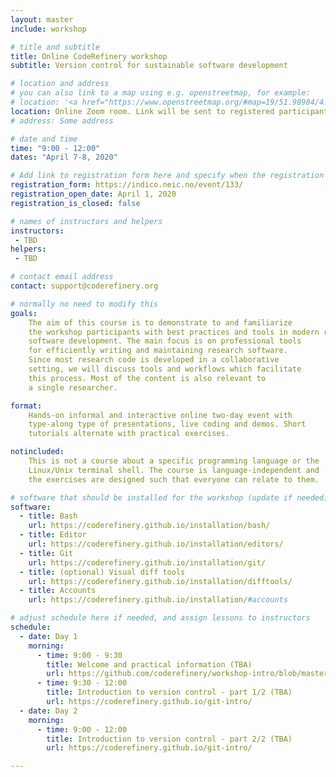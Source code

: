 ```yaml
---
layout: master
include: workshop

# title and subtitle
title: Online CodeRefinery workshop 
subtitle: Version control for sustainable software development

# location and address
# you can also link to a map using e.g. openstreetmap, for example:
# location: '<a href="https://www.openstreetmap.org/#map=19/51.98984/4.37517" target="_blank">TU Delft Faculty of Aerospace Hall J (62-1-20.1)</a>'
location: Online Zoom room. Link will be sent to registered participants.
# address: Some address

# date and time
time: "9:00 - 12:00"
dates: "April 7-8, 2020"

# Add link to registration form here and specify when the registration opens and whether it is closed
registration_form: https://indico.neic.no/event/133/
registration_open_date: April 1, 2020
registration_is_closed: false

# names of instructors and helpers
instructors:
 - TBD
helpers:
 - TBD

# contact email address
contact: support@coderefinery.org

# normally no need to modify this
goals:
    The aim of this course is to demonstrate to and familiarize
    the workshop participants with best practices and tools in modern research
    software development. The main focus is on professional tools
    for efficiently writing and maintaining research software.
    Since most research code is developed in a collaborative
    setting, we will discuss tools and workflows which facilitate
    this process. Most of the content is also relevant to
    a single researcher.

format: 
    Hands-on informal and interactive online two-day event with
    type-along type of presentations, live coding and demos. Short
    tutorials alternate with practical exercises.

notincluded:
    This is not a course about a specific programming language or the
    Linux/Unix terminal shell. The course is language-independent and 
    the exercises are designed such that everyone can relate to them.

# software that should be installed for the workshop (update if needed)
software:
  - title: Bash
    url: https://coderefinery.github.io/installation/bash/
  - title: Editor
    url: https://coderefinery.github.io/installation/editors/
  - title: Git
    url: https://coderefinery.github.io/installation/git/
  - title: (optional) Visual diff tools
    url: https://coderefinery.github.io/installation/difftools/
  - title: Accounts
    url: https://coderefinery.github.io/installation/#accounts

# adjust schedule here if needed, and assign lessons to instructors
schedule:
  - date: Day 1
    morning:
      - time: 9:00 - 9:30
        title: Welcome and practical information (TBA)
        url: https://github.com/coderefinery/workshop-intro/blob/master/README.md
      - time: 9:30 - 12:00
        title: Introduction to version control - part 1/2 (TBA)
        url: https://coderefinery.github.io/git-intro/
  - date: Day 2
    morning:
      - time: 9:00 - 12:00
        title: Introduction to version control - part 2/2 (TBA)
        url: https://coderefinery.github.io/git-intro/

---
```

